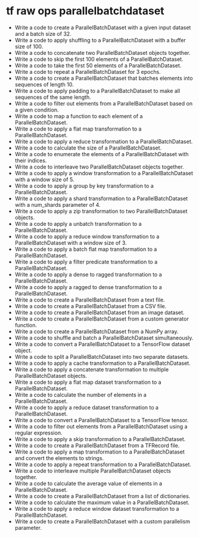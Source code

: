 # tf raw ops parallelbatchdataset

- Write a code to create a ParallelBatchDataset with a given input dataset and a batch size of 32.
- Write a code to apply shuffling to a ParallelBatchDataset with a buffer size of 100.
- Write a code to concatenate two ParallelBatchDataset objects together.
- Write a code to skip the first 100 elements of a ParallelBatchDataset.
- Write a code to take the first 50 elements of a ParallelBatchDataset.
- Write a code to repeat a ParallelBatchDataset for 3 epochs.
- Write a code to create a ParallelBatchDataset that batches elements into sequences of length 10.
- Write a code to apply padding to a ParallelBatchDataset to make all sequences of the same length.
- Write a code to filter out elements from a ParallelBatchDataset based on a given condition.
- Write a code to map a function to each element of a ParallelBatchDataset.
- Write a code to apply a flat map transformation to a ParallelBatchDataset.
- Write a code to apply a reduce transformation to a ParallelBatchDataset.
- Write a code to calculate the size of a ParallelBatchDataset.
- Write a code to enumerate the elements of a ParallelBatchDataset with their indices.
- Write a code to interleave two ParallelBatchDataset objects together.
- Write a code to apply a window transformation to a ParallelBatchDataset with a window size of 5.
- Write a code to apply a group by key transformation to a ParallelBatchDataset.
- Write a code to apply a shard transformation to a ParallelBatchDataset with a num_shards parameter of 4.
- Write a code to apply a zip transformation to two ParallelBatchDataset objects.
- Write a code to apply a unbatch transformation to a ParallelBatchDataset.
- Write a code to apply a reduce window transformation to a ParallelBatchDataset with a window size of 3.
- Write a code to apply a batch flat map transformation to a ParallelBatchDataset.
- Write a code to apply a filter predicate transformation to a ParallelBatchDataset.
- Write a code to apply a dense to ragged transformation to a ParallelBatchDataset.
- Write a code to apply a ragged to dense transformation to a ParallelBatchDataset.
- Write a code to create a ParallelBatchDataset from a text file.
- Write a code to create a ParallelBatchDataset from a CSV file.
- Write a code to create a ParallelBatchDataset from an image dataset.
- Write a code to create a ParallelBatchDataset from a custom generator function.
- Write a code to create a ParallelBatchDataset from a NumPy array.
- Write a code to shuffle and batch a ParallelBatchDataset simultaneously.
- Write a code to convert a ParallelBatchDataset to a TensorFlow dataset object.
- Write a code to split a ParallelBatchDataset into two separate datasets.
- Write a code to apply a cache transformation to a ParallelBatchDataset.
- Write a code to apply a concatenate transformation to multiple ParallelBatchDataset objects.
- Write a code to apply a flat map dataset transformation to a ParallelBatchDataset.
- Write a code to calculate the number of elements in a ParallelBatchDataset.
- Write a code to apply a reduce dataset transformation to a ParallelBatchDataset.
- Write a code to convert a ParallelBatchDataset to a TensorFlow tensor.
- Write a code to filter out elements from a ParallelBatchDataset using a regular expression.
- Write a code to apply a skip transformation to a ParallelBatchDataset.
- Write a code to create a ParallelBatchDataset from a TFRecord file.
- Write a code to apply a map transformation to a ParallelBatchDataset and convert the elements to strings.
- Write a code to apply a repeat transformation to a ParallelBatchDataset.
- Write a code to interleave multiple ParallelBatchDataset objects together.
- Write a code to calculate the average value of elements in a ParallelBatchDataset.
- Write a code to create a ParallelBatchDataset from a list of dictionaries.
- Write a code to calculate the maximum value in a ParallelBatchDataset.
- Write a code to apply a reduce window dataset transformation to a ParallelBatchDataset.
- Write a code to create a ParallelBatchDataset with a custom parallelism parameter.